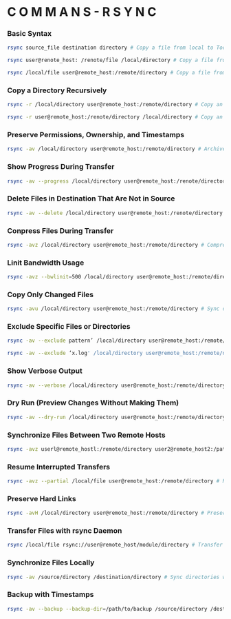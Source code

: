 # C O M M A N S - R S Y N C

### Basic Syntax

```sh
rsync source_file destination directory # Copy a file from local to Tocal directory

rsync user@renote_host: /renote/file /local/directory # Copy a file from remote to Tocal

rsync /local/file user@remote_host:/remote/directory # Copy a file from local to remote
```

### Copy a Directory Recursively

```sh
rsync -r /local/directory user@remote_host:/remote/directory # Copy an entire directory recursively to remote

rsync -r user@remote_host:/renote/directory /local/directory # Copy an entire directory recursively to local
```

### Preserve Permissions, Ownership, and Timestamps

```sh
rsync -av /local/directory user@remote_host:/remote/directory # Archive mode (preserve pernissions, ownership, timestamps)
```

### Show Progress During Transfer

```sh
rsync -av --progress /local/directory user@remote_host:/renote/directory # Show progress during file transfers
```

### Delete Files in Destination That Are Not in Source

```sh
rsync -av --delete /local/directory user@remote_host:/renote/directory # Delete files in the destination that are not in the source
```

### Conpress Files During Transfer

```sh
rsync -avz /local/directory user@remote_host:/remote/directory # Compress files during transfer for faster copying
```

### Linit Bandwidth Usage

```sh
rsync -avz --bwlinit=500 /local/directory user@remote_host:/remote/directory # Limit bandwidth to 500 KB/s
```

### Copy Only Changed Files

```sh
rsync -avu /local/directory user@remote_host:/remote/directory # Sync only files that have changed or are newer
```

### Exclude Specific Files or Directories

```sh
rsync -av --exclude pattern’ /local/directory user@remote_host:/remote/directory # Exclude files or directories matching a pattern

rsync -av --exclude ‘x.log' /local/directory user@remote_host:/remote/directory # Exclude all log files from transfer
```

### Show Verbose Output

```sh
rsync -av --verbose /local/directory user@remote_host:/remote/directory # Show detailed verbose output during transfer
```

### Dry Run (Preview Changes Without Making Them)

```sh
rsync -av --dry-run /local/directory user@remote_host:/remote/directory # Perform a dry run to preview what will happen
```

### Synchronize Files Between Two Remote Hosts

```sh
rsync -avz userl@remote_hostl:/remote/directory user2@remote_host2:/path # Synchronize files directly between two remote servers
```

### Resume Interrupted Transfers

```sh
rsync -avz --partial /local/file user@remote_host:/remote/directory # Resume interrupted transfers by only copying missing parts
```

### Preserve Hard Links

```sh
rsync -avH /local/directory user@remote_host:/remote/directory # Preserve hard links during transfer
```

### Transfer Files with rsync Daemon

```sh
rsync /local/file rsync://user@remote_host/module/directory # Transfer files using an rsync daemon instead of SSH
```

### Synchronize Files Locally

```sh
rsync -av /source/directory /destination/directory # Sync directories within the local machine
```

### Backup with Timestamps

```sh
rsync -av --backup --backup-dir=/path/to/backup /source/directory /destination/directory # Make a backup of deleted files in a specified directory
```